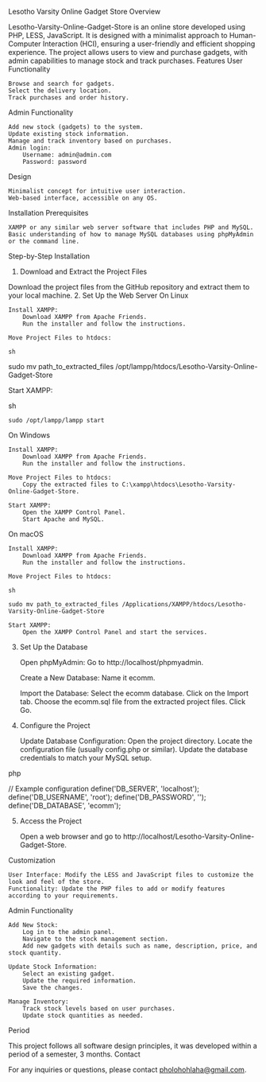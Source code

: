 Lesotho Varsity Online Gadget Store
Overview

Lesotho-Varsity-Online-Gadget-Store is an online store developed using PHP, LESS, JavaScript. It is designed with a minimalist approach to Human-Computer Interaction (HCI), ensuring a user-friendly and efficient shopping experience. The project allows users to view and purchase gadgets, with admin capabilities to manage stock and track purchases.
Features
User Functionality

    Browse and search for gadgets.
    Select the delivery location.
    Track purchases and order history.

Admin Functionality

    Add new stock (gadgets) to the system.
    Update existing stock information.
    Manage and track inventory based on purchases.
    Admin login:
        Username: admin@admin.com
        Password: password

Design

    Minimalist concept for intuitive user interaction.
    Web-based interface, accessible on any OS.

Installation
Prerequisites

    XAMPP or any similar web server software that includes PHP and MySQL.
    Basic understanding of how to manage MySQL databases using phpMyAdmin or the command line.

Step-by-Step Installation
1. Download and Extract the Project Files

Download the project files from the GitHub repository and extract them to your local machine.
2. Set Up the Web Server
On Linux

    Install XAMPP:
        Download XAMPP from Apache Friends.
        Run the installer and follow the instructions.

    Move Project Files to htdocs:

    sh

sudo mv path_to_extracted_files /opt/lampp/htdocs/Lesotho-Varsity-Online-Gadget-Store

Start XAMPP:

sh

    sudo /opt/lampp/lampp start

On Windows

    Install XAMPP:
        Download XAMPP from Apache Friends.
        Run the installer and follow the instructions.

    Move Project Files to htdocs:
        Copy the extracted files to C:\xampp\htdocs\Lesotho-Varsity-Online-Gadget-Store.

    Start XAMPP:
        Open the XAMPP Control Panel.
        Start Apache and MySQL.

On macOS

    Install XAMPP:
        Download XAMPP from Apache Friends.
        Run the installer and follow the instructions.

    Move Project Files to htdocs:

    sh

    sudo mv path_to_extracted_files /Applications/XAMPP/htdocs/Lesotho-Varsity-Online-Gadget-Store

    Start XAMPP:
        Open the XAMPP Control Panel and start the services.

3. Set Up the Database

    Open phpMyAdmin:
        Go to http://localhost/phpmyadmin.

    Create a New Database:
        Name it ecomm.

    Import the Database:
        Select the ecomm database.
        Click on the Import tab.
        Choose the ecomm.sql file from the extracted project files.
        Click Go.

4. Configure the Project

    Update Database Configuration:
        Open the project directory.
        Locate the configuration file (usually config.php or similar).
        Update the database credentials to match your MySQL setup.

php

// Example configuration
define('DB_SERVER', 'localhost');
define('DB_USERNAME', 'root');
define('DB_PASSWORD', '');
define('DB_DATABASE', 'ecomm');

5. Access the Project

    Open a web browser and go to http://localhost/Lesotho-Varsity-Online-Gadget-Store.

Customization

    User Interface: Modify the LESS and JavaScript files to customize the look and feel of the store.
    Functionality: Update the PHP files to add or modify features according to your requirements.

Admin Functionality

    Add New Stock:
        Log in to the admin panel.
        Navigate to the stock management section.
        Add new gadgets with details such as name, description, price, and stock quantity.

    Update Stock Information:
        Select an existing gadget.
        Update the required information.
        Save the changes.

    Manage Inventory:
        Track stock levels based on user purchases.
        Update stock quantities as needed.

Period

This project follows all software design principles, it was developed within a period of a semester, 3 months.
Contact

For any inquiries or questions, please contact pholohohlaha@gmail.com.
